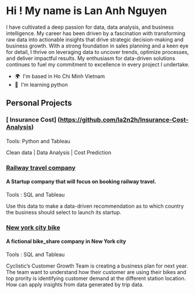 Hi ! My name is Lan Anh Nguyen
======================================================================================================================================


I have cultivated a deep passion for data, data analysis, and business intelligence. My career has been driven by a fascination with transforming raw data into actionable insights that drive strategic decision-making and business growth. With a strong foundation in sales planning and a keen eye for detail, I thrive on leveraging data to uncover trends, optimize processes, and deliver impactful results. My enthusiasm for data-driven solutions continues to fuel my commitment to excellence in every project I undertake.

* 🌍  I'm based in Ho Chi Minh Vietnam
* 🧠  I'm learning python

## Personal Projects

### [ Insurance Cost] (https://github.com/la2n2h/Insurance-Cost-Analysis)
####

Tools: Python and Tableau

Clean data | Data Analysis | Cost Prediction

### [Railway travel company ](https://github.com/la2n2h/Railway-Travel-Company/blob/main/README.md)
#### A Startup company that will focus on booking railway travel.

Tools : SQL and Tableau

Use this data to make a data-driven recommendation as to which country the business should select to launch its startup.

### [New york city bike ](https://github.com/la2n2h/new-york-city-bike/blob/main/README.md)
#### A fictional bike_share company in New York city

Tools : SQL and Tableau

Cyclistic’s Customer Growth Team is creating a business plan for next year. The team want to understand how their customer are using their bikes and top prority is identifying customer demand at the different station location. How can apply insights from data generated by trip data.
